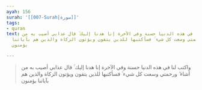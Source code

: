 ```yaml
---
ayah: 156
surah: '[[007-Surah|سورة]]'
tags:
- quran
text: واكتب لنا في هذه الدنيا حسنة وفي الآخرة إنا هدنا إليك ۚ قال عذابي أصيب به من
  أشاء ۖ ورحمتي وسعت كل شيء ۚ فسأكتبها للذين يتقون ويؤتون الزكاة والذين هم بآياتنا
  يؤمنون

---
```

> واكتب لنا في هذه الدنيا حسنة وفي الآخرة إنا هدنا إليك ۚ قال عذابي أصيب به من أشاء ۖ ورحمتي وسعت كل شيء ۚ فسأكتبها للذين يتقون ويؤتون الزكاة والذين هم بآياتنا يؤمنون

